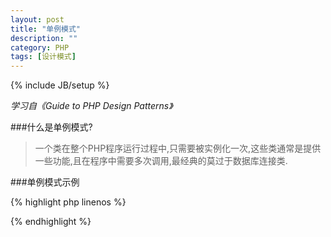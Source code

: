 ```yaml
---
layout: post
title: "单例模式"
description: ""
category: PHP
tags: [设计模式]
---
```

{% include JB/setup %}

*学习自《Guide to PHP Design Patterns》*

###什么是单例模式?

>一个类在整个PHP程序运行过程中,只需要被实例化一次,这些类通常是提供一些功能,且在程序中需要多次调用,最经典的莫过于数据库连接类.

###单例模式示例

{% highlight php linenos %}
<?php
/**
 * 数据库连接类
 */
class DbConn {
    /**
     * @static class 当前类的实例
     */
    static private $_instance = NULL;

    /**
     * 私有构造器,使其无法通过new实例化类
     * 
     * @return NULL
     */
    private function __construct(){
    }

    /**
     * 返回当前类的实例
     * 
     * @static
     * @return class 当前类的实例
     */
    static public function getInstance(){
      if ( !self::$_instance ) {
        DbConn::$_instance = new DbConn;
      }
      return self::$_instance;
    }
}
?>
{% endhighlight %}